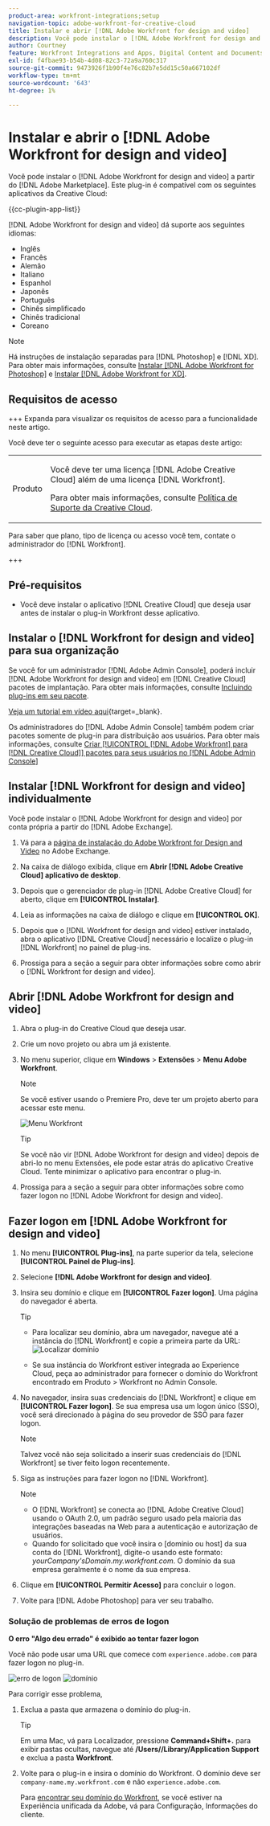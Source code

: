 ```yaml
---
product-area: workfront-integrations;setup
navigation-topic: adobe-workfront-for-creative-cloud
title: Instalar e abrir [!DNL Adobe Workfront for design and video]
description: Você pode instalar o [!DNL Adobe Workfront for design and video] do Adobe Marketplace.
author: Courtney
feature: Workfront Integrations and Apps, Digital Content and Documents
exl-id: f4fbae93-b54b-4d08-82c3-72a9a760c317
source-git-commit: 9473926f1b90f4e76c82b7e5dd15c50a667102df
workflow-type: tm+mt
source-wordcount: '643'
ht-degree: 1%

---
```


# Instalar e abrir o [!DNL Adobe Workfront for design and video]

Você pode instalar o [!DNL Adobe Workfront for design and video] a partir do [!DNL Adobe Marketplace]. Este plug-in é compatível com os seguintes aplicativos da Creative Cloud:

{{cc-plugin-app-list}}

[!DNL Adobe Workfront for design and video] dá suporte aos seguintes idiomas:

* Inglês
* Francês
* Alemão
* Italiano
* Espanhol
* Japonês
* Português
* Chinês simplificado
* Chinês tradicional
* Coreano

>[!NOTE]
>
>Há instruções de instalação separadas para [!DNL Photoshop] e [!DNL XD]. Para obter mais informações, consulte [Instalar [!DNL Adobe Workfront for Photoshop]](/help/quicksilver/workfront-integrations-and-apps/adobe-workfront-for-creative-cloud/wf-cc-install-ps.md) e [Instalar [!DNL Adobe Workfront for XD]](/help/quicksilver/workfront-integrations-and-apps/adobe-workfront-for-creative-cloud/wf-adobe-xd-install.md).


## Requisitos de acesso

+++ Expanda para visualizar os requisitos de acesso para a funcionalidade neste artigo.

Você deve ter o seguinte acesso para executar as etapas deste artigo:

<table style="table-layout:auto"> 
 <col> 
 <col> 
 <tbody> 
 <!-- <tr> 
   <td role="rowheader">[!DNL Adobe Workfront] plan*</td> 
   <td> <p>[!UICONTROL Pro] or higher</p> </td> 
  </tr> 
  <tr data-mc-conditions=""> 
   <td role="rowheader">[!DNL Adobe Workfront] license*</td> 
   <td> <p>[!UICONTROL Work] or [!UICONTROL Plan]</p> </td> 
  </tr> -->
  <tr> 
   <td role="rowheader">Produto</td> 
   <td><p>Você deve ter uma licença [!DNL Adobe Creative Cloud] além de uma licença [!DNL Workfront].</p><p>Para obter mais informações, consulte <a href="https://helpx.adobe.com/support/programs/cc-support-policy.html#cce" class="MCXref xref" xrefformat="{para}">Política de Suporte da Creative Cloud</a>.</p></td> 
  </tr> 
 </tbody> 
</table>

Para saber que plano, tipo de licença ou acesso você tem, contate o administrador do [!DNL Workfront].

+++

## Pré-requisitos

* Você deve instalar o aplicativo [!DNL Creative Cloud] que deseja usar antes de instalar o plug-in Workfront desse aplicativo.

## Instalar o [!DNL Workfront for design and video] para sua organização

Se você for um administrador [!DNL Adobe Admin Console], poderá incluir [!DNL Adobe Workfront for design and video] em [!DNL Creative Cloud] pacotes de implantação. Para obter mais informações, consulte [Incluindo plug-ins em seu pacote](https://helpx.adobe.com/in/enterprise/using/manage-extensions.html).

[Veja um tutorial em vídeo aqui](https://www.youtube.com/watch?v=zzvXNLIBzrc){target=_blank}.

Os administradores do [!DNL Adobe Admin Console] também podem criar pacotes somente de plug-in para distribuição aos usuários. Para obter mais informações, consulte [Criar [!UICONTROL [!DNL Adobe Workfront] para [!DNL Creative Cloud]] pacotes para seus usuários no [!DNL Adobe Admin Console]](/help/quicksilver/administration-and-setup/configure-integrations/create-plugin-only-packages.md)

## Instalar [!DNL Workfront for design and video] individualmente

Você pode instalar o [!DNL Adobe Workfront for design and video] por conta própria a partir do [!DNL Adobe Exchange].

1. Vá para a [página de instalação do Adobe Workfront for Design and Video](https://adobe.com/go/cc_plugins_discover_plugin?pluginId=108938&amp;workflow=share) no Adobe Exchange.
1. Na caixa de diálogo exibida, clique em **Abrir [!DNL Adobe Creative Cloud] aplicativo de desktop**.
1. Depois que o gerenciador de plug-in [!DNL Adobe Creative Cloud] for aberto, clique em **[!UICONTROL Instalar]**.
1. Leia as informações na caixa de diálogo e clique em **[!UICONTROL OK]**.
1. Depois que o [!DNL Workfront for design and video] estiver instalado, abra o aplicativo [!DNL Creative Cloud] necessário e localize o plug-in [!DNL Workfront] no painel de plug-ins.

1. Prossiga para a seção a seguir para obter informações sobre como abrir o [!DNL Workfront for design and video].

## Abrir [!DNL Adobe Workfront for design and video]

1. Abra o plug-in do Creative Cloud que deseja usar.

1. Crie um novo projeto ou abra um já existente.

1. No menu superior, clique em **Windows** > **Extensões** > **Menu Adobe Workfront**.

   >[!NOTE]
   >
   >Se você estiver usando o Premiere Pro, deve ter um projeto aberto para acessar este menu.

   ![Menu Workfront](assets/adobe-workfront-menu.png)


   >[!TIP]
   >
   >Se você não vir [!DNL Adobe Workfront for design and video] depois de abri-lo no menu Extensões, ele pode estar atrás do aplicativo Creative Cloud. Tente minimizar o aplicativo para encontrar o plug-in.

1. Prossiga para a seção a seguir para obter informações sobre como fazer logon no [!DNL Adobe Workfront for design and video].


## Fazer logon em [!DNL Adobe Workfront for design and video]

1. No menu **[!UICONTROL Plug-ins]**, na parte superior da tela, selecione **[!UICONTROL Painel de Plug-ins]**.
1. Selecione **[!DNL Adobe Workfront for design and video]**.
1. Insira seu domínio e clique em **[!UICONTROL Fazer logon]**. Uma página do navegador é aberta.

   >[!TIP]
   >
   >* Para localizar seu domínio, abra um navegador, navegue até a instância do [!DNL Workfront] e copie a primeira parte da URL:\
   >![Localizar domínio](assets/domain-350x50.png)
   >
   > * Se sua instância do Workfront estiver integrada ao Experience Cloud, peça ao administrador para fornecer o domínio do Workfront encontrado em Produto > Workfront no Admin Console.

1. No navegador, insira suas credenciais do [!DNL Workfront] e clique em **[!UICONTROL Fazer logon]**. Se sua empresa usa um logon único (SSO), você será direcionado à página do seu provedor de SSO para fazer logon.

   >[!NOTE]
   >
   >Talvez você não seja solicitado a inserir suas credenciais do [!DNL Workfront] se tiver feito logon recentemente.

1. Siga as instruções para fazer logon no [!DNL Workfront].

   >[!NOTE]
   >
   >* O [!DNL Workfront] se conecta ao [!DNL Adobe Creative Cloud] usando o OAuth 2.0, um padrão seguro usado pela maioria das integrações baseadas na Web para a autenticação e autorização de usuários.
   >* Quando for solicitado que você insira o [domínio ou host] da sua conta do [!DNL Workfront], digite-o usando este formato: *yourCompany&#39;sDomain.my.workfront.com*. O domínio da sua empresa geralmente é o nome da sua empresa.

1. Clique em **[!UICONTROL Permitir Acesso]** para concluir o logon.
1. Volte para [!DNL Adobe Photoshop] para ver seu trabalho.

### Solução de problemas de erros de logon

**O erro &quot;Algo deu errado&quot; é exibido ao tentar fazer logon**


Você não pode usar uma URL que comece com `experience.adobe.com` para fazer logon no plug-in.

![erro de logon](assets/plugin-log-in-error.png) ![domínio](assets/incorrect-domain.png)


Para corrigir esse problema,

1. Exclua a pasta que armazena o domínio do plug-in.

   >[!TIP]
   >
   >Em uma Mac, vá para Localizador, pressione **Command+Shift+.** para exibir pastas ocultas, navegue até **/Users//Library/Application Support** e exclua a pasta **Workfront**.


1. Volte para o plug-in e insira o domínio do Workfront. O domínio deve ser `company-name.my.workfront.com` e não `experience.adobe.com`.

   Para [encontrar seu domínio do Workfront](/help/quicksilver/wf-api/tips-tricks-and-troubleshooting/locate-domain-for-api.md), se você estiver na Experiência unificada da Adobe, vá para Configuração, Informações do cliente.
